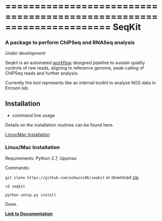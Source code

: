 ======================================================================
SeqKit
======================================================================

### A package to perform ChIPSeq and RNASeq analysis
*Under development*

Seqkit is an automated [workflow](https://github.com/ashwini06/seqkit/blob/master/misc/SeqKit_workflow.pdf) designed pipeline to sustain quality controls of raw reads, aligning to reference genome, peak-calling of ChIPSeq reads and further analysis.

Currently the tool represents like an internal toolkit to analyse NGS data in Ericson lab.

<a name="installation"/></a>
Installation
---------------
* command line usage

Details on the installation routines can be found here.

[Linux/Mac Installation](#general)

<a name="general"/></a>
### Linux/Mac Installation

Requirements:
Python 2.7, Uppmax 

Commands:

`git clone https://github.com/ashwini06/seqkit`
or download [zip](https://github.com/ashwini06/seqkit/archive/master.zip)

`cd seqkit`

`python setup.py install`

Done.

 **[Link to Documentation](https://github.com/ashwini06/seqkit/blob/master/misc/Documentation.md#setup-requirements)**
